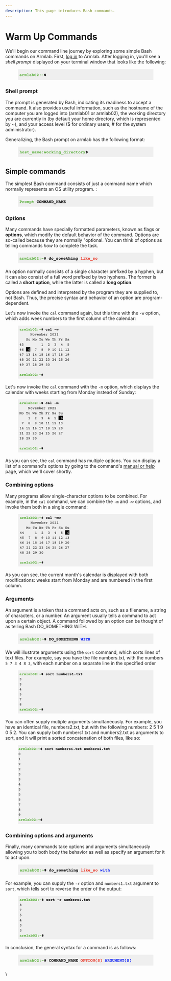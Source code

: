 ```yaml
---
description: This page introduces Bash commands.
---
```


# Warm Up Commands

We'll begin our command line journey by exploring some simple Bash commands on Armlab. First, [log in](../armlab/background/logging-into-armlab.md) to Armlab. After logging in, you'll see a _shell prompt_ displayed on your terminal window that looks like the following:

<figure><img src="../.gitbook/assets/Screenshot 2023-04-25 at 3.08.46 PM.png" alt=""><figcaption></figcaption></figure>

### Shell prompt

The prompt is generated by Bash, indicating its readiness to accept a command. It also provides useful information, such as the hostname of the computer you are logged into (armlab01 or armlab02), the working directory you are currently in (by default your home directory, which is represented by \~), and your access level ($ for ordinary users, # for the system administrator).

Generalizing, the Bash prompt on armlab has the following format:&#x20;

<figure><img src="../.gitbook/assets/Screenshot 2023-04-25 at 3.08.28 PM.png" alt=""><figcaption></figcaption></figure>

## Simple commands

The simplest Bash command consists of just a command name which normally represents an OS utility program. :

<figure><img src="../.gitbook/assets/Screenshot 2023-04-25 at 3.38.37 PM.png" alt=""><figcaption></figcaption></figure>



### Options

Many commands have specially formatted parameters, known as flags or **options**, which modify the default behavior of the command. Options are so-called because they are normally "optional. You can think of options as telling commands _how_ to complete the task. &#x20;

<figure><img src="../.gitbook/assets/Screenshot 2023-04-25 at 4.14.09 PM.png" alt=""><figcaption></figcaption></figure>

An option normally consists of a single character prefixed by a hyphen, but it can also consist of a full word prefixed by two hyphens. The former is called a **short option**, while the latter is called a **long option**. &#x20;

Options are defined and interpreted by the program they are supplied to, not Bash. Thus, the precise syntax and behavior of an option are program-dependent.&#x20;

Let's now invoke the `cal` command again, but this time with the `-w` option, which adds week numbers to the first column of the calendar:

<figure><img src="../.gitbook/assets/Screenshot 2023-04-25 at 4.14.38 PM.png" alt=""><figcaption></figcaption></figure>

Let's now invoke the `cal` command with the `-m` option, which displays the calendar with weeks starting from Monday instead of Sunday:

<figure><img src="../.gitbook/assets/Screenshot 2023-04-25 at 4.14.49 PM.png" alt=""><figcaption></figcaption></figure>

As you can see, the `cal` command has multiple options. You can display a list of a command's options by going to the command's [manual or help](getting-help.md) page, which we'll cover shortly.&#x20;

### Combining options

Many programs allow single-character options to be combined. For example, in the `cal` command, we can combine the `-m` and `-w` options, and invoke them both in a single command:

<figure><img src="../.gitbook/assets/Screenshot 2023-04-25 at 4.15.00 PM.png" alt=""><figcaption></figcaption></figure>

As you can see, the current month's calendar is displayed with both modifications: weeks start from Monday and are numbered in the first column.

### Arguments

An argument is a token that a command acts on, such as a filename, a string of characters, or a number. An argument usually tells a command to act upon a certain object. A command followed by an option can be thought of as telling Bash DO\_SOMETHING WITH.

<figure><img src="../.gitbook/assets/Screenshot 2023-04-25 at 6.32.35 PM.png" alt=""><figcaption></figcaption></figure>

We will illustrate arguments using the `sort` command, which sorts lines of text files. For example, say you have the file numbers.txt, with the numbers `5 7 3 4 8 3`, with each number on a separate line in the specified order

<figure><img src="../.gitbook/assets/Screenshot 2023-04-25 at 6.59.10 PM.png" alt=""><figcaption></figcaption></figure>

You can often supply mutiple arguments simultaneously. For example, you have an identical file, numbers2.txt, but with the following numbers: 2 5 1 9 0 5 2. You can supply both numbers1.txt and numbers2.txt as arguments to sort, and it will print a sorted concatenation of both files, like so:&#x20;

<figure><img src="../.gitbook/assets/Screenshot 2023-04-25 at 7.00.46 PM.png" alt=""><figcaption></figcaption></figure>

### Combining options and arguments

Finally, many commands take options and arguments simultaneously allowing you to both body the behavior as well as specify an argument for it to act upon.&#x20;

<figure><img src="../.gitbook/assets/Screenshot 2023-04-25 at 4.13.50 PM.png" alt=""><figcaption></figcaption></figure>

For example, you can supply the `-r` option and `numbers1.txt` argument to `sort`, which tells sort to reverse the order of the output:&#x20;

<figure><img src="../.gitbook/assets/Screenshot 2023-04-25 at 7.19.34 PM.png" alt=""><figcaption></figcaption></figure>

In conclusion, the general syntax for a command is as follows:

<figure><img src="../.gitbook/assets/Screenshot 2023-04-25 at 4.16.43 PM.png" alt=""><figcaption></figcaption></figure>

\
